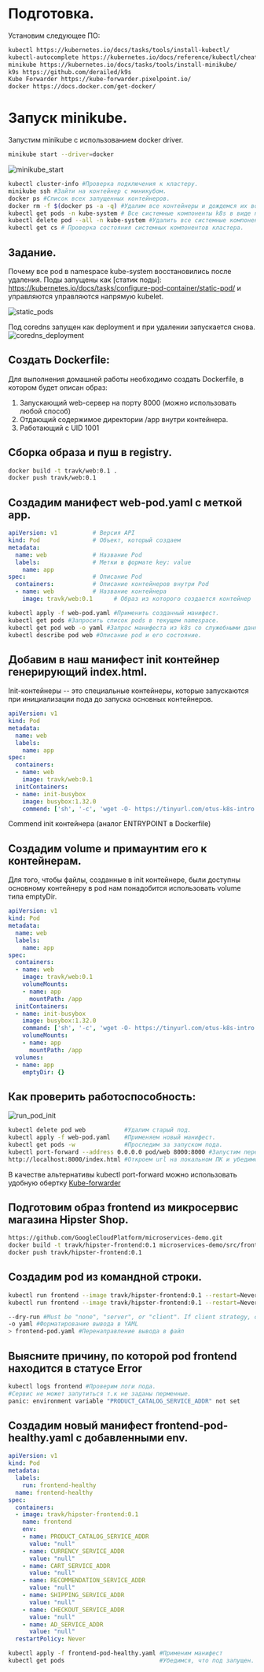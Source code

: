 # Подготовка.
Установим следующее ПО:
```bash
kubectl https://kubernetes.io/docs/tasks/tools/install-kubectl/ 
kubectl-autocomplete https://kubernetes.io/docs/reference/kubectl/cheatsheet/#kubectl-autocomplete
minikube https://kubernetes.io/docs/tasks/tools/install-minikube/
k9s https://github.com/derailed/k9s
Kube Forwarder https://kube-forwarder.pixelpoint.io/
docker https://docs.docker.com/get-docker/
```

# Запуск minikube.
Запустим minikube с использованием docker driver.
```bash
minikube start --driver=docker
```
![minikube_start](https://github.com/1Psy/k8s_platform/img/k8s_into/minikube_start.png)


```bash
kubectl cluster-info #Проверка подключения к кластеру.
minikube ssh #Зайти на контейнер с миникубом.
docker ps #Список всех запущенных контейнеров.
docker rm -f $(docker ps -a -q) #Удалим все контейнеры и дождемся их восстановления.
kubectl get pods -n kube-system # Все системные компоненты k8s в виде подов.
kubectl delete pod --all -n kube-system #Удалить все системные компоненты k8s и дождаться их восстановления.
kubectl get cs # Проверка состояния системных компонентов кластера.
```

## Задание.
Почему все pod в namespace kube-system восстановились после удаления.
Поды запущены как [статик поды]: https://kubernetes.io/docs/tasks/configure-pod-container/static-pod/ и управляются управляются напрямую kubelet.

![static_pods](https://github.com/1Psy/k8s_platform/img/k8s_into/static_pods.png)

Под coredns запущен как deployment и при удалении запускается снова.
![coredns_deployment](https://github.com/1Psy/k8s_platform/img/k8s_into/coredns_deployment.png)


## Создать Dockerfile:
Для выполнения домашней работы необходимо создать Dockerfile, в котором будет описан образ:
1. Запускающий web-сервер на порту 8000 (можно использовать любой способ)
2. Отдающий содержимое директории /app внутри контейнера.
3. Работающий с UID 1001

## Сборка образа и пуш в registry.
```bash
docker build -t travk/web:0.1 .
docker push travk/web:0.1
```
## Создадим манифест web-pod.yaml с меткой app.
``` yaml
apiVersion: v1          # Версия API    
kind: Pod               # Объект, который создаем
metadata:              
  name: web             # Название Pod     
  labels:               # Метки в формате key: value
    name: app
spec:                   # Описание Pod
  containers:           # Описание контейнеров внутри Pod
  - name: web           # Название контейнера
    image: travk/web:0.1      # Образ из которого создается контейнер
```

```bash
kubectl apply -f web-pod.yaml #Применить созданный манифест.
kubectl get pods #Запросить список pods в текущем namespace.
kubectl get pod web -o yaml #Запрос манифеста из k8s со служебными данными.
kubectl describe pod web #Описание pod и его состояние.
```
## Добавим в наш манифест init контейнер генерирующий index.html.
Init-контейнеры -- это специальные контейнеры, которые запускаются при инициализации пода до запуска основных контейнеров.

``` yaml
apiVersion: v1 
kind: Pod     
metadata:    
  name: web    
  labels:
    name: app
spec:
  containers:
  - name: web
    image: travk/web:0.1
  initContainers:
  - name: init-busybox
    image: busybox:1.32.0
    commend: ['sh', '-c', 'wget -O- https://tinyurl.com/otus-k8s-intro | sh']
```
Commend init контейнера (аналог ENTRYPOINT в Dockerfile)

## Создадим volume и примаунтим его к контейнерам.
Для того, чтобы файлы, созданные в init контейнере, были доступны основному контейнеру в pod нам понадобится использовать volume типа emptyDir.

``` yaml
apiVersion: v1 
kind: Pod     
metadata:    
  name: web    
  labels:
    name: app
spec:
  containers:
  - name: web
    image: travk/web:0.1 
    volumeMounts:
    - name: app
      mountPath: /app
  initContainers:
  - name: init-busybox
    image: busybox:1.32.0
    command: ['sh', '-c', 'wget -O- https://tinyurl.com/otus-k8s-intro | sh'] #Command аналог ENTRYPOINT в Dockerfile.
    volumeMounts:
    - name: app
      mountPath: /app
  volumes:
  - name: app
    emptyDir: {}
```

## Как проверить работоспособность:

![run_pod_init](https://github.com/1Psy/k8s_platform/img/k8s_into/run_pod_init.png)

```bash
kubectl delete pod web           #Удалим старый под.
kubectl apply -f web-pod.yaml    #Применяем новый манифест.
kubectl get pods -w              #Проследим за запуском пода.
kubectl port-forward --address 0.0.0.0 pod/web 8000:8000 #Запустим перенаправление портов из кластера на локальны ПК/
http://localhost:8000/index.html #Откроем url на локальном ПК и убедимся что сгенерированная init контейнером страница доступана.
```
В качестве альтернативы kubectl port-forward можно использовать удобную обертку [Kube-forwarder](https://kube-forwarderpixelpoint.io)


## Подготовим образ frontend из микросервис магазина Hipster Shop.
```bash
https://github.com/GoogleCloudPlatform/microservices-demo.git                #Склонируем репозиторий.
docker build -t travk/hipster-frontend:0.1 microservices-demo/src/frontend/  #Соберем сервис frontend.
docker push travk/hipster-frontend:0.1                                       #Запушим образ в docker hub.
```
## Создадим pod из командной строки.
```bash
kubectl run frontend --image travk/hipster-frontend:0.1 --restart=Never
kubectl run frontend --image travk/hipster-frontend:0.1 --restart=Never --dry-run=server -o yaml > frontend-pod.yaml

--dry-run #Must be "none", "server", or "client". If client strategy, only print the object that would be sent, without sending it. If server strategy, submit server-side request without persisting the resource.
-o yaml #Форматирование вывода в YAML
> frontend-pod.yaml #Перенаправление вывода в файл
```
## Выясните причину, по которой pod frontend находится в статусе Error
```bash
kubectl logs frontend #Проверим логи пода.
#Cервис не может запутиться т.к не заданы перменные.
panic: environment variable "PRODUCT_CATALOG_SERVICE_ADDR" not set
```
## Создадим новый манифест frontend-pod-healthy.yaml с добавленными env.
``` yaml
apiVersion: v1
kind: Pod
metadata:
  labels:
    run: frontend-healthy
  name: frontend-healthy
spec:
  containers:
  - image: travk/hipster-frontend:0.1
    name: frontend
    env:
    - name: PRODUCT_CATALOG_SERVICE_ADDR
      value: "null"
    - name: CURRENCY_SERVICE_ADDR
      value: "null"
    - name: CART_SERVICE_ADDR
      value: "null"
    - name: RECOMMENDATION_SERVICE_ADDR
      value: "null"
    - name: SHIPPING_SERVICE_ADDR
      value: "null"
    - name: CHECKOUT_SERVICE_ADDR
      value: "null"
    - name: AD_SERVICE_ADDR
      value: "null"
  restartPolicy: Never
```

```bash
kubectl apply -f frontend-pod-healthy.yaml #Применим манифест
kubectl get pods                           #Убедимся, что под запущен.
```